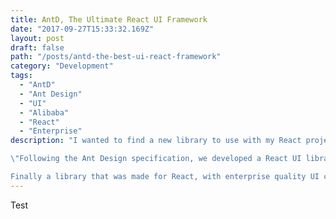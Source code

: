 ```yaml
---
title: AntD, The Ultimate React UI Framework
date: "2017-09-27T15:33:32.169Z"
layout: post
draft: false
path: "/posts/antd-the-best-ui-react-framework"
category: "Development"
tags:
  - "AntD"
  - "Ant Design"
  - "UI"
  - "Alibaba"
  - "React"
  - "Enterprise"
description: "I wanted to find a new library to use with my React projects as I was getting tired of the lack of support for Reach with twitter and material ui. A friend of mine tried this library called AntD and I thought I would give it a try. The first line in their introduction summed it up for me: 

\"Following the Ant Design specification, we developed a React UI library antd that contains a set of high quality components and demos for building rich, interactive user interfaces.\"

Finally a library that was made for React, with enterprise quality UI components."
---
```


Test
